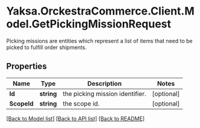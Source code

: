 # Yaksa.OrckestraCommerce.Client.Model.GetPickingMissionRequest
Picking missions are entities which represent a list of items that need to be picked to fulfill order shipments.

## Properties

Name | Type | Description | Notes
------------ | ------------- | ------------- | -------------
**Id** | **string** | the picking mission identifier. | [optional] 
**ScopeId** | **string** | the scope id. | [optional] 

[[Back to Model list]](../README.md#documentation-for-models) [[Back to API list]](../README.md#documentation-for-api-endpoints) [[Back to README]](../README.md)

